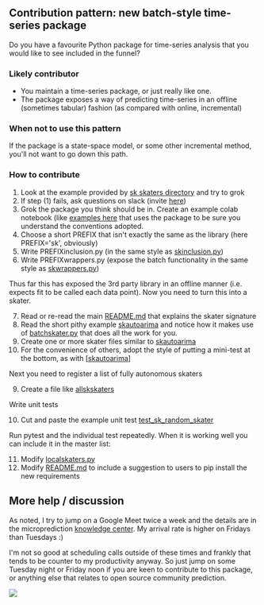
## Contribution pattern:  new batch-style time-series package

Do you have a favourite Python package for time-series analysis that you would like to see included in the funnel?

### Likely contributor

- You maintain a time-series package, or just really like one. 
- The package exposes a way of predicting time-series in an offline (sometimes tabular) fashion (as compared with online, incremental)

### When not to use this pattern

If the package is a state-space model, or some other incremental method, you'll not want to go down this path. 

### How to contribute 

1. Look at the example provided by [sk skaters directory](https://github.com/microprediction/timemachines/tree/main/timemachines/skaters/sk) and try to grok
2. If step (1) fails, ask questions on slack (invite [here](https://www.microprediction.com/knowledge-center))
3. Grok the package you think should be in. Create an example colab notebook (like [examples here](https://github.com/microprediction/timeseries-notebooks) that uses the package to be sure you understand the conventions adopted.  
 4. Choose a short PREFIX that isn't exactly the same as the library (here PREFIX='sk', obviously)
 5. Write PREFIXinclusion.py           (in the same style as [skinclusion.py](https://github.com/microprediction/timemachines/blob/main/timemachines/skaters/sk/skinclusion.py))
 6. Write PREFIXwrappers.py            (expose the batch functionality in the same style as [skwrappers.py](https://github.com/microprediction/timemachines/blob/main/timemachines/skaters/sk/skwrappers.py))

Thus far this has exposed the 3rd party library in an offline manner (i.e. expects fit to be called each data point). Now you need to turn this into a skater. 

 7. Read or re-read the main [README.md](https://github.com/microprediction/timemachines) that explains the skater signature
 8. Read the short pithy example [skautoarima](https://github.com/microprediction/timemachines/blob/main/timemachines/skaters/sk/skautoarima.py) and notice how it makes use of [batchskater.py](https://github.com/microprediction/timemachines/blob/main/timemachines/skatertools/batch/batchskater.py) that does all the work for you.
 9. Create one or more skater files similar to [skautoarima](https://github.com/microprediction/timemachines/blob/main/timemachines/skaters/sk/skautoarima.py)
 10. For the convenience of others, adopt the style of putting a mini-test at the bottom, as with [[skautoarima](https://github.com/microprediction/timemachines/blob/main/timemachines/skaters/sk/skautoarima.py)]
 
Next you need to register a list of fully autonomous skaters
 
 9. Create a file like [allskskaters](https://github.com/microprediction/timemachines/blob/main/timemachines/skaters/sk/allskskaters.py)      
 
Write unit tests

 10. Cut and paste the example unit test [test_sk_random_skater](https://github.com/microprediction/timemachines/blob/main/tests/sk/test_sk_random_skater.py)

Run pytest and the individual test repeatedly. When it is working well you can include it in the master list:
 
 11. Modify [localskaters.py](https://github.com/microprediction/timemachines/blob/main/timemachines/skaters/localskaters.py) 
 10. Modify [README.md](https://github.com/microprediction/timemachines/blob/main/README.md) to include a suggestion to users to pip install the new requirements

## More help / discussion

As noted, I try to jump on a Google Meet twice a week and the details are in the microprediction [knowledge center](https://www.microprediction.com/knowledge-center). My arrival rate is higher on Fridays than Tuesdays :)

I'm not so good at scheduling calls outside of these times and frankly that tends to be counter to my productivity anyway. So just jump on some Tuesday night or 
Friday noon if you are keen to contribute to this package, or anything else that relates to open source community prediction. 


![](https://i.imgur.com/l14hKmr.jpg)
